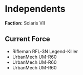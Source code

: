 # Independents
**Faction:** Solaris VII
## Current Force
- Rifleman RFL-3N Legend-Killer
- UrbanMech UM-R60
- UrbanMech UM-R60
- UrbanMech UM-R60
